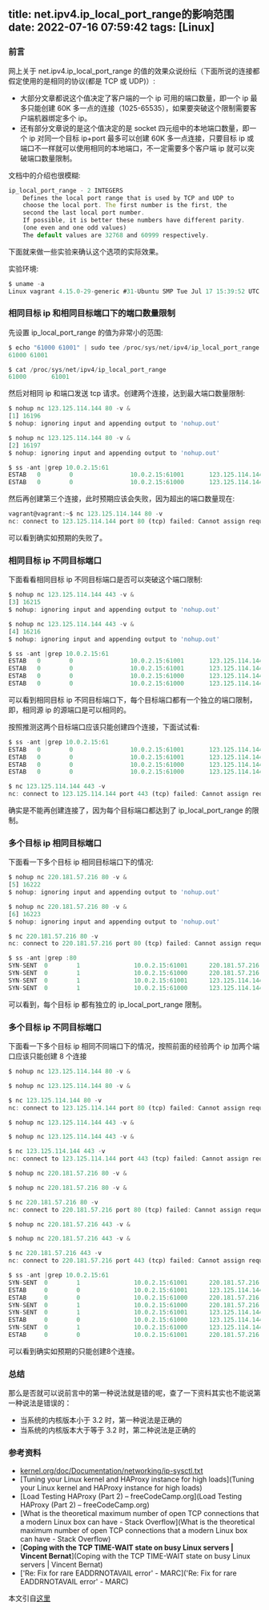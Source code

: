 title: net.ipv4.ip_local_port_range的影响范围
date: 2022-07-16 07:59:42
tags: [Linux]
---

### 前言

网上关于 net.ipv4.ip_local_port_range 的值的效果众说纷纭（下面所说的连接都假定使用的是相同的协议(都是 TCP 或 UDP)）:

- 大部分文章都说这个值决定了客户端的一个 ip 可用的端口数量，即一个 ip 最多只能创建 60K 多一点的连接（1025-65535），如果要突破这个限制需要客户端机器绑定多个 ip。
- 还有部分文章说的是这个值决定的是 socket 四元组中的本地端口数量，即一个 ip 对同一个目标 ip+port 最多可以创建 60K 多一点连接，只要目标 ip 或端口不一样就可以使用相同的本地端口，不一定需要多个客户端 ip 就可以突破端口数量限制。

<!-- more -->
文档中的介绍也很模糊:

```js
ip_local_port_range - 2 INTEGERS
    Defines the local port range that is used by TCP and UDP to
    choose the local port. The first number is the first, the
    second the last local port number.
    If possible, it is better these numbers have different parity.
    (one even and one odd values)
    The default values are 32768 and 60999 respectively.
```

下面就来做一些实验来确认这个选项的实际效果。

实验环境:

```js
$ uname -a
Linux vagrant 4.15.0-29-generic #31-Ubuntu SMP Tue Jul 17 15:39:52 UTC 2018 x86_64 x86_64 x86_64 GNU/Linux
```

### 相同目标 ip 和相同目标端口下的端口数量限制

先设置 ip_local_port_range 的值为非常小的范围:

```js
$ echo "61000 61001" | sudo tee /proc/sys/net/ipv4/ip_local_port_range
61000 61001

$ cat /proc/sys/net/ipv4/ip_local_port_range
61000       61001
```

然后对相同 ip 和端口发送 tcp 请求。创建两个连接，达到最大端口数量限制:

```js
$ nohup nc 123.125.114.144 80 -v &
[1] 16196
$ nohup: ignoring input and appending output to 'nohup.out'

$ nohup nc 123.125.114.144 80 -v &
[2] 16197
$ nohup: ignoring input and appending output to 'nohup.out'

$ ss -ant |grep 10.0.2.15:61
ESTAB   0        0                10.0.2.15:61001       123.125.114.144:80
ESTAB   0        0                10.0.2.15:61000       123.125.114.144:80
```

然后再创建第三个连接，此时预期应该会失败，因为超出的端口数量现在:

```js
vagrant@vagrant:~$ nc 123.125.114.144 80 -v
nc: connect to 123.125.114.144 port 80 (tcp) failed: Cannot assign requested address
```

可以看到确实如预期的失败了。

### 相同目标 ip 不同目标端口

下面看看相同目标 ip 不同目标端口是否可以突破这个端口限制:

```js
$ nohup nc 123.125.114.144 443 -v &
[3] 16215
$ nohup: ignoring input and appending output to 'nohup.out'

$ nohup nc 123.125.114.144 443 -v &
[4] 16216
$ nohup: ignoring input and appending output to 'nohup.out'

$ ss -ant |grep 10.0.2.15:61
ESTAB   0        0                10.0.2.15:61001       123.125.114.144:443
ESTAB   0        0                10.0.2.15:61001       123.125.114.144:80
ESTAB   0        0                10.0.2.15:61000       123.125.114.144:443
ESTAB   0        0                10.0.2.15:61000       123.125.114.144:80
```

可以看到相同目标 ip 不同目标端口下，每个目标端口都有一个独立的端口限制，即，相同源 ip 的源端口是可以相同的。

按照推测这两个目标端口应该只能创建四个连接，下面试试看:

```js
$ ss -ant |grep 10.0.2.15:61
ESTAB   0        0                10.0.2.15:61001       123.125.114.144:443
ESTAB   0        0                10.0.2.15:61001       123.125.114.144:80
ESTAB   0        0                10.0.2.15:61000       123.125.114.144:443
ESTAB   0        0                10.0.2.15:61000       123.125.114.144:80

$ nc 123.125.114.144 443 -v
nc: connect to 123.125.114.144 port 443 (tcp) failed: Cannot assign requested address
```

确实是不能再创建连接了，因为每个目标端口都达到了 ip_local_port_range 的限制。

### 多个目标 ip 相同目标端口

下面看一下多个目标 ip 相同目标端口下的情况:

```js
$ nohup nc 220.181.57.216 80 -v &
[5] 16222
$ nohup: ignoring input and appending output to 'nohup.out'

$ nohup nc 220.181.57.216 80 -v &
[6] 16223
$ nohup: ignoring input and appending output to 'nohup.out'

$ nc 220.181.57.216 80 -v
nc: connect to 220.181.57.216 port 80 (tcp) failed: Cannot assign requested address

$ ss -ant |grep :80
SYN-SENT  0        1               10.0.2.15:61001      220.181.57.216:80
SYN-SENT  0        1               10.0.2.15:61000      220.181.57.216:80
SYN-SENT  0        1               10.0.2.15:61001      123.125.114.144:80
SYN-SENT  0        1               10.0.2.15:61000      123.125.114.144:80
```

可以看到，每个目标 ip 都有独立的 ip_local_port_range 限制。

### 多个目标 ip 不同目标端口

下面看一下多个目标 ip 相同不同端口下的情况，按照前面的经验两个 ip 加两个端口应该只能创建 8 个连接

```js
$ nohup nc 123.125.114.144 80 -v &

$ nohup nc 123.125.114.144 80 -v &

$ nc 123.125.114.144 80 -v
nc: connect to 123.125.114.144 port 80 (tcp) failed: Cannot assign requested address

$ nohup nc 123.125.114.144 443 -v &

$ nohup nc 123.125.114.144 443 -v &

$ nc 123.125.114.144 443 -v
nc: connect to 123.125.114.144 port 443 (tcp) failed: Cannot assign requested address

$ nohup nc 220.181.57.216 80 -v &

$ nohup nc 220.181.57.216 80 -v &

$ nc 220.181.57.216 80 -v
nc: connect to 220.181.57.216 port 80 (tcp) failed: Cannot assign requested address

$ nohup nc 220.181.57.216 443 -v &

$ nohup nc 220.181.57.216 443 -v &

$ nc 220.181.57.216 443 -v
nc: connect to 220.181.57.216 port 443 (tcp) failed: Cannot assign requested address

$ ss -ant |grep 10.0.2.15:61
SYN-SENT  0        1               10.0.2.15:61001      220.181.57.216:80
ESTAB     0        0               10.0.2.15:61001      123.125.114.144:443
ESTAB     0        0               10.0.2.15:61000      220.181.57.216:443
SYN-SENT  0        1               10.0.2.15:61000      220.181.57.216:80
SYN-SENT  0        1               10.0.2.15:61001      123.125.114.144:80
ESTAB     0        0               10.0.2.15:61000      123.125.114.144:443
SYN-SENT  0        1               10.0.2.15:61000      123.125.114.144:80
ESTAB     0        0               10.0.2.15:61001      220.181.57.216:443
```

可以看到确实如预期的只能创建8个连接。

### 总结
那么是否就可以说前言中的第一种说法就是错的呢，查了一下资料其实也不能说第一种说法是错误的：

- 当系统的内核版本小于 3.2 时，第一种说法是正确的
- 当系统的内核版本大于等于 3.2 时，第二种说法是正确的

### 参考资料

- [kernel.org/doc/Documentation/networking/ip-sysctl.txt](kernel.org/doc/Documentation/networking/ip-sysctl.txt)
- [Tuning your Linux kernel and HAProxy instance for high loads](Tuning your Linux kernel and HAProxy instance for high loads)
- [Load Testing HAProxy (Part 2) – freeCodeCamp.org](Load Testing HAProxy (Part 2) – freeCodeCamp.org)
- [What is the theoretical maximum number of open TCP connections that a modern Linux box can have - Stack Overflow](What is the theoretical maximum number of open TCP connections that a modern Linux box can have - Stack Overflow)
- [**Coping with the TCP TIME-WAIT state on busy Linux servers | Vincent Bernat**](Coping with the TCP TIME-WAIT state on busy Linux servers | Vincent Bernat)
- ['Re: Fix for rare EADDRNOTAVAIL error' - MARC]('Re: Fix for rare EADDRNOTAVAIL error' - MARC)

本文引自[这里](https://mozillazg.com/2019/05/linux-what-net.ipv4.ip_local_port_range-effect-or-mean.html)
